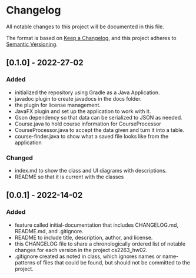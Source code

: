 # Changelog
All notable changes to this project will be documented in this file.

The format is based on [Keep a Changelog](https://keepachangelog.com/en/1.0.0/),
and this project adheres to [Semantic Versioning](https://semver.org/spec/v2.0.0.html).

## [0.1.0] - 2022-27-02
### Added
- initialized the repository using Gradle as a Java Application.
- javadoc plugin to create javadocs in the docs folder.
- the plugin for license management.
- JavaFX plugin and set up the application to work with it.
- Gson dependency so that data can be serialized to JSON as needed.
- Course.java to hold course information for CourseProcessor
- CourseProcessor.java to accept the data given and turn it into a table. 
- course-finder.java to show what a saved file looks like from the application
### Changed
- index.md to show the class and UI diagrams with descriptions.
- README so that it is current with the classes

## [0.0.1] - 2022-14-02
### Added
- feature called initial-documentation that includes CHANGELOG.md, README.md, and .gitignore.
- README to include title, description, author, and license.
- this CHANGELOG file to share a chronologically ordered list of notable changes for each version in the project cs2263_hw02.
- .gitignore created as noted in class, which ignores names or name-patterns of files that could be found, but should not be committed to the project.